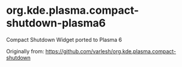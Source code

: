# org.kde.plasma.compact-shutdown-plasma6
Compact Shutdown Widget ported to Plasma 6

Originally from: https://github.com/varlesh/org.kde.plasma.compact-shutdown
